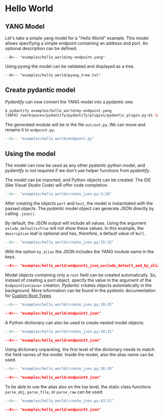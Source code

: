 # Hello World

## YANG Model
Let's take a simple yang model for a "Hello World" example. This model allows specifying a simple endpoint containing an address and port. An optional description can be defined.

```yang title="my-endpoint.yang"
--8<-- "examples/hello_world/my-endpoint.yang"
```

Using *pyang* the model can be validated and displayed as a tree.


```title="pyang -f tree my-endpoint.yang"
--8<-- "examples/hello_world/pyang_tree.txt"
```

## Create pydantic model

*Pydantify* can now convert the YANG model into a *pydantic* one.

```bash
$ pydantify examples/hello_world/my-endpoint.yang 
[INFO] /workspaces/pydantify/pydantify/plugins/pydantic_plugin.py:41 (emit): Output model generated in 0.049s.
```

The generated module will be in the file `out/out.py`. We can move and rename it to `endpoint.py`.

```python title="endpoint.py"
--8<-- "examples/hello_world/endpoint.py"
```


## Using the model

The model can now be used as any other *pydantic* python model, and *pydantify* is not required if we don't use helper functions from *pydantify*.

The model can be imported, and Python objects can be created. The IDE (like Visual Studio Code) will offer code completion.

```python title="create_json.py" linenums="3"
--8<-- "examples/hello_world/create_json.py:3:10"
```

After creating the objects `port` and `host`, the model is instantiated with the passed objects. The *pydantic* model object can generate JSON directly by calling `.json()`.

By default, the JSON output will include all values. Using the argument `exlude_defaults=True` will not show these values. In this example, the `description` leaf is optional and has, therefore, a default value of `Null`. 

```python title="create_json.py" linenums="15"
--8<-- "examples/hello_world/create_json.py:15:15"
```

With the option `by_alias` the JSON includes the YANG module name in the keys.

```json title="endpoint1_json_exclude_default_and_by_alias.json"
--8<-- "examples/hello_world/endpoint1_json_exclude_default_and_by_alias.json"
```

Model objects containing only a `root` field can be created automatically. So, instead of creating a port object, specify the value in the argument of the `EndpointContainer` creation. *Pydantic* creates objects automatically in the background. More information can be found in the *pydantic* documentation for [Custom Root Types](https://docs.pydantic.dev/usage/models/#rootmodel-and-custom-root-types)

```python title="create_json.py" linenums="20"
--8<-- "examples/hello_world/create_json.py:20:25"
```

```json title="endpoint2.json"
--8<-- "examples/hello_world/endpoint2.json"
```

A Python dictionary can also be used to create nested model objects:

```python title="create_json.py" linenums="30"
--8<-- "examples/hello_world/create_json.py:30:31"
```

```json title="endpoint3.json"
--8<-- "examples/hello_world/endpoint3.json"
```

Using dictionary unpacking, the first level of the dictionary needs to match the field names of the model. Inside the model, also the alias name can be used.

```python title="create_json.py" linenums="36"
--8<-- "examples/hello_world/create_json.py:36:39"
```

```json title="endpoint4.json"
--8<-- "examples/hello_world/endpoint4.json"
```

To be able to use the alias also on the top level, the static class functions `parse_obj`, `parse_file`, or `parse_raw` can be used:

```python title="create_json.py" linenums="43"
--8<-- "examples/hello_world/create_json.py:43:51"
```

```json title="endpoint5.json"
--8<-- "examples/hello_world/endpoint5.json"
```